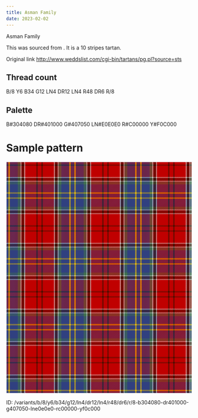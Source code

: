 ```yaml
---
title: Asman Family
date: 2023-02-02
---
```

Asman Family

This was sourced from <no value>.  It is a 10 stripes tartan.

Original link http://www.weddslist.com/cgi-bin/tartans/pg.pl?source=sts

## Thread count
B/8 Y6 B34 G12 LN4 DR12 LN4 R48 DR6 R/8

## Palette
B#304080 DR#401000 G#407050 LN#E0E0E0 R#C00000 Y#F0C000

# Sample pattern

![Tartan detail](tartan.png "B/8 Y6 B34 G12 LN4 DR12 LN4 R48 DR6 R/8 tartan")

ID: /variants/b/8/y6/b34/g12/ln4/dr12/ln4/r48/dr6/r/8-b304080-dr401000-g407050-lne0e0e0-rc00000-yf0c000